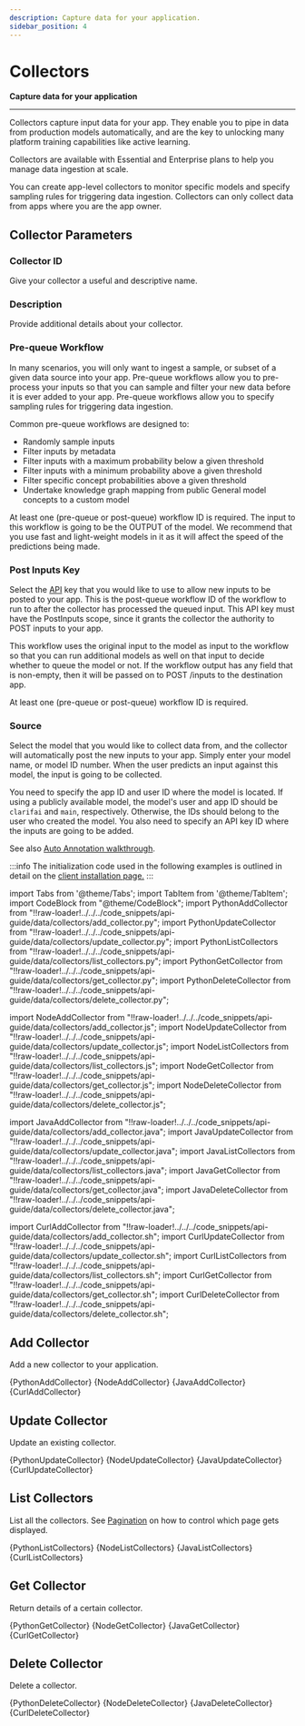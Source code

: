```yaml
---
description: Capture data for your application.
sidebar_position: 4
---
```


# Collectors

**Capture data for your application**
<hr />

Collectors capture input data for your app. They enable you to pipe in data from production models automatically, and are the key to unlocking many platform training capabilities like active learning. 

Collectors are available with Essential and Enterprise plans to help you manage data ingestion at scale.

You can create app-level collectors to monitor specific models and specify sampling rules for triggering data ingestion. Collectors can only collect data from apps where you are the app owner.

## Collector Parameters

### Collector ID

Give your collector a useful and descriptive name.

### Description

Provide additional details about your collector.

### Pre-queue Workflow

In many scenarios, you will only want to ingest a sample, or subset of a given data source into your app. Pre-queue workflows allow you to pre-process your inputs so that you can sample and filter your new data before it is ever added to your app. Pre-queue workflows allow you to specify sampling rules for triggering data ingestion. 

Common pre-queue workflows are designed to:

* Randomly sample inputs
* Filter inputs by metadata
* Filter inputs with a maximum probability below a given threshold
* Filter inputs with a minimum probability above a given threshold
* Filter specific concept probabilities above a given threshold
* Undertake knowledge graph mapping from public General model concepts to a custom model

At least one \(pre-queue or post-queue\) workflow ID is required. The input to this workflow is going to be the OUTPUT of the model. We recommend that you use fast and light-weight models in it as it will affect the speed of the predictions being made.

### Post Inputs Key

Select the [API](https://docs.clarifai.com/clarifai-basics/authentication/app-specific-api-keys) key that you would like to use to allow new inputs to be posted to your app. This is the post-queue workflow ID of the workflow to run to after the collector has processed the queued input. This API key must have the PostInputs scope, since it grants the collector the authority to POST inputs to your app.

This workflow uses the original input to the model as input to the workflow so that you can run additional models as well on that input to decide whether to queue the model or not. If the workflow output has any field that is non-empty, then it will be passed on to POST /inputs to the destination app. 

At least one \(pre-queue or post-queue\) workflow ID is required.

### Source

Select the model that you would like to collect data from, and the collector will automatically post the new inputs to your app. Simply enter your model name, or model ID number. When the user predicts an input against this model, the input is going to be collected.

You need to specify the app ID and user ID where the model is located. If using a publicly available model, the model's user and app ID should be `clarifai` and `main`, respectively. Otherwise, the IDs should belong to the user who created the model. You also need to specify an API key ID where the inputs are going to be added.

See also [Auto Annotation walkthrough](https://docs.clarifai.com/api-guide/workflows/common-workflows/auto-annotation-walkthrough/).

:::info
The initialization code used in the following examples is outlined in detail on the [client installation page.](https://docs.clarifai.com/api-guide/api-overview/api-clients/#client-installation-instructions)
:::

import Tabs from '@theme/Tabs';
import TabItem from '@theme/TabItem';
import CodeBlock from "@theme/CodeBlock";
import PythonAddCollector from "!!raw-loader!../../../code_snippets/api-guide/data/collectors/add_collector.py";
import PythonUpdateCollector from "!!raw-loader!../../../code_snippets/api-guide/data/collectors/update_collector.py";
import PythonListCollectors from "!!raw-loader!../../../code_snippets/api-guide/data/collectors/list_collectors.py";
import PythonGetCollector from "!!raw-loader!../../../code_snippets/api-guide/data/collectors/get_collector.py";
import PythonDeleteCollector from "!!raw-loader!../../../code_snippets/api-guide/data/collectors/delete_collector.py";

import NodeAddCollector from "!!raw-loader!../../../code_snippets/api-guide/data/collectors/add_collector.js";
import NodeUpdateCollector from "!!raw-loader!../../../code_snippets/api-guide/data/collectors/update_collector.js";
import NodeListCollectors from "!!raw-loader!../../../code_snippets/api-guide/data/collectors/list_collectors.js";
import NodeGetCollector from "!!raw-loader!../../../code_snippets/api-guide/data/collectors/get_collector.js";
import NodeDeleteCollector from "!!raw-loader!../../../code_snippets/api-guide/data/collectors/delete_collector.js";

import JavaAddCollector from "!!raw-loader!../../../code_snippets/api-guide/data/collectors/add_collector.java";
import JavaUpdateCollector from "!!raw-loader!../../../code_snippets/api-guide/data/collectors/update_collector.java";
import JavaListCollectors from "!!raw-loader!../../../code_snippets/api-guide/data/collectors/list_collectors.java";
import JavaGetCollector from "!!raw-loader!../../../code_snippets/api-guide/data/collectors/get_collector.java";
import JavaDeleteCollector from "!!raw-loader!../../../code_snippets/api-guide/data/collectors/delete_collector.java";

import CurlAddCollector from "!!raw-loader!../../../code_snippets/api-guide/data/collectors/add_collector.sh";
import CurlUpdateCollector from "!!raw-loader!../../../code_snippets/api-guide/data/collectors/update_collector.sh";
import CurlListCollectors from "!!raw-loader!../../../code_snippets/api-guide/data/collectors/list_collectors.sh";
import CurlGetCollector from "!!raw-loader!../../../code_snippets/api-guide/data/collectors/get_collector.sh";
import CurlDeleteCollector from "!!raw-loader!../../../code_snippets/api-guide/data/collectors/delete_collector.sh";

## Add Collector

Add a new collector to your application.

<Tabs>

<TabItem value="python" label="Python">
    <CodeBlock className="language-python">{PythonAddCollector}</CodeBlock>
</TabItem>

<TabItem value="nodejs" label="NodeJS">
    <CodeBlock className="language-javascript">{NodeAddCollector}</CodeBlock>
</TabItem>

<TabItem value="java" label="Java">
    <CodeBlock className="language-java">{JavaAddCollector}</CodeBlock>
</TabItem>

<TabItem value="curl" label="cURL">
    <CodeBlock className="language-bash">{CurlAddCollector}</CodeBlock>
</TabItem>

</Tabs>

## Update Collector

Update an existing collector.

<Tabs>

<TabItem value="python" label="Python">
    <CodeBlock className="language-python">{PythonUpdateCollector}</CodeBlock>
</TabItem>

<TabItem value="nodejs" label="NodeJS">
    <CodeBlock className="language-javascript">{NodeUpdateCollector}</CodeBlock>
</TabItem>

<TabItem value="java" label="Java">
    <CodeBlock className="language-javascript">{JavaUpdateCollector}</CodeBlock>
</TabItem>

<TabItem value="curl" label="cURL">
    <CodeBlock className="language-bash">{CurlUpdateCollector}</CodeBlock>
</TabItem>

</Tabs>

## List Collectors

List all the collectors. See [Pagination](https://docs.clarifai.com/api-guide/advanced-topics/pagination/) on how to control which page gets displayed.

<Tabs>

<TabItem value="python" label="Python">
    <CodeBlock className="language-python">{PythonListCollectors}</CodeBlock>
</TabItem>

<TabItem value="nodejs" label="NodeJS">
    <CodeBlock className="language-javascript">{NodeListCollectors}</CodeBlock>
</TabItem>

<TabItem value="java" label="Java">
    <CodeBlock className="language-java">{JavaListCollectors}</CodeBlock>
</TabItem>

<TabItem value="curl" label="cURL">
    <CodeBlock className="language-bash">{CurlListCollectors}</CodeBlock>
</TabItem>

</Tabs>

## Get Collector

Return details of a certain collector.

<Tabs>

<TabItem value="python" label="Python">
    <CodeBlock className="language-python">{PythonGetCollector}</CodeBlock>
</TabItem>

<TabItem value="nodejs" label="NodeJS">
    <CodeBlock className="language-javascript">{NodeGetCollector}</CodeBlock>
</TabItem>

<TabItem value="java" label="Java">
    <CodeBlock className="language-java">{JavaGetCollector}</CodeBlock>
</TabItem>

<TabItem value="curl" label="cURL">
    <CodeBlock className="language-bash">{CurlGetCollector}</CodeBlock>
</TabItem>

</Tabs>

## Delete Collector

Delete a collector.

<Tabs>

<TabItem value="python" label="Python">
    <CodeBlock className="language-python">{PythonDeleteCollector}</CodeBlock>
</TabItem>

<TabItem value="nodejs" label="NodeJS">
    <CodeBlock className="language-javascript">{NodeDeleteCollector}</CodeBlock>
</TabItem>

<TabItem value="java" label="Java">
    <CodeBlock className="language-java">{JavaDeleteCollector}</CodeBlock>
</TabItem>

<TabItem value="curl" label="cURL">
    <CodeBlock className="language-bash">{CurlDeleteCollector}</CodeBlock>
</TabItem>

</Tabs>

